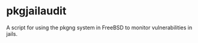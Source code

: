 pkgjailaudit
============

A script for using the pkgng system in FreeBSD to monitor vulnerabilities in jails.
